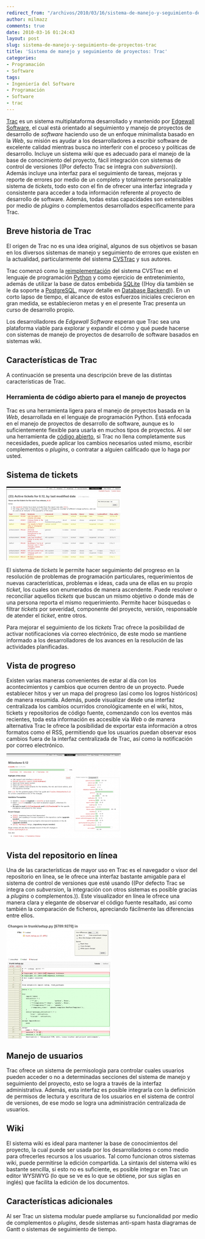 ```yaml
---
redirect_from: "/archivos/2010/03/16/sistema-de-manejo-y-seguimiento-de-proyectos-trac/"
author: milmazz
comments: true
date: 2010-03-16 01:24:43
layout: post
slug: sistema-de-manejo-y-seguimiento-de-proyectos-trac
title: 'Sistema de manejo y seguimiento de proyectos: Trac'
categories:
- Programación
- Software
tags:
- Ingeniería del Software
- Programación
- Software
- trac
---
```


[Trac](http://trac.edgewall.org) es un sistema multiplataforma desarrollado y mantenido por [Edgewall Software](http://edgewall.org), el cual está orientado al seguimiento y manejo de proyectos de desarrollo de _software_ haciendo uso de un enfoque minimalista basado en la _Web_, su misión es ayudar a los desarrolladores a escribir software de excelente calidad mientras busca no interferir con el proceso y políticas de desarrollo. Incluye un sistema _wiki_ que es adecuado para el manejo de la base de conocimiento del proyecto, fácil integración con sistemas de control de versiones ((Por defecto Trac se integra con _subversion_)). Además incluye una interfaz para el seguimiento de tareas, mejoras y reporte de errores por medio de un completo y totalmente personalizable sistema de _tickets_, todo esto con el fin de ofrecer una interfaz integrada y consistente para acceder a toda información referente al proyecto de desarrollo de software. Además, todas estas capacidades son extensibles por medio de _plugins_ o complementos desarrollados específicamente para Trac.

## Breve historia de Trac

El origen de Trac no es una idea original, algunos de sus objetivos se basan en los diversos sistemas de manejo y seguimiento de errores que existen en la actualidad, particularmente del sistema [CVSTrac](http://cvstrac.org/) y sus autores.

Trac comenzó como la [reimplementación](http://trac.edgewall.org/wiki/TracHistory) del sistema CVSTrac en el lenguaje de programación [Python](http://www.python.org) y como ejercicio de entretenimiento, además de utilizar la base de datos embebida [SQLite](http://www.sqlite.org) ((Hoy día también se le da soporte a [PostgreSQL](http://www.postgresql.org), mayor detalle en [Database Backend](http://trac.edgewall.org/wiki/DatabaseBackend))). En un corto lapso de tiempo, el alcance de estos esfuerzos iniciales crecieron en gran medida, se establecieron metas y en el presente Trac presenta un curso de desarrollo propio.

Los desarrolladores de _Edgewall Software_ esperan que Trac sea una plataforma viable para explorar y expandir el cómo y qué puede hacerse con sistemas de manejo de proyectos de desarrollo de software basados en sistemas wiki.

## Características de Trac

A continuación se presenta una descripción breve de las distintas características de Trac.

### Herramienta de código abierto para el manejo de proyectos

Trac es una herramienta ligera para el manejo de proyectos basada en la _Web_, desarrollada en el lenguaje de programación Python. Está enfocada en el manejo de proyectos de desarrollo de software, aunque es lo suficientemente flexible para usarla en muchos tipos de proyectos. Al ser una herramienta de [código abierto](http://trac.edgewall.org/wiki/TracLicense), si Trac no llena completamente sus necesidades, puede aplicar los cambios necesarios usted mismo, escribir complementos o _plugins_, o contratar a alguien calificado que lo haga por usted.

## Sistema de tickets


![Tickets activos para el hito 0.12 de Trac, ordenados por última fecha de modificación](/images/2010-03-16-sistema-de-manejo-y-seguimiento-de-proyectos-trac/tickets-300x193.png)

El sistema de _tickets_ le permite hacer seguimiento del progreso en la resolución de problemas de programación particulares, requerimientos de nuevas características, problemas e ideas, cada una de ellas en su propio _ticket_, los cuales son enumerados de manera ascendente. Puede resolver o reconciliar aquellos _tickets_ que buscan un mismo objetivo o donde más de una persona reporta el mismo requerimiento. Permite hacer búsquedas o filtrar _tickets_ por severidad, componente del proyecto, versión, responsable de atender el _ticket_, entre otros.

Para mejorar el seguimiento de los _tickets_ Trac ofrece la posibilidad de activar notificaciones vía correo electrónico, de este modo se mantiene informado a los desarrolladores de los avances en la resolución de las actividades planificadas.

## Vista de progreso

Existen varias maneras convenientes de estar al día con los acontecimientos y cambios que ocurren dentro de un proyecto. Puede establecer hitos y ver un mapa del progreso (así como los logros históricos) de manera resumida. Además, puede visualizar desde una interfaz centralizada los cambios ocurridos cronológicamente en el wiki, hitos, tickets y repositorios de código fuente, comenzando con los eventos más recientes, toda esta información es accesible vía _Web_ o de manera alternativa Trac le ofrece la posibilidad de exportar esta información a otros formatos como el RSS, permitiendo que los usuarios puedan observar esos cambios fuera de la interfaz centralizada de Trac, así como la notificación por correo electrónico.

![vista de progreso del proyecto](/images/2010-03-16-sistema-de-manejo-y-seguimiento-de-proyectos-trac/milestone-300x221.png "Vista del avance del proyecto para un hito particular")

## Vista del repositorio en línea

Una de las características de mayor uso en Trac es el navegador o visor del repositorio en línea, se le ofrece una interfaz bastante amigable para el sistema de control de versiones que esté usando ((Por defecto Trac se integra con _subversion_, la integración con otros sistemas es posible gracias a _plugins_ o complementos.)). Este visualizador en línea le ofrece una manera clara y elegante de observar el código fuente resaltado, así como también la comparación de ficheros, apreciando fácilmente las diferencias entre ellos.

![Visor de código fuente en Trac](/images/2010-03-16-sistema-de-manejo-y-seguimiento-de-proyectos-trac/code-275x300.png "Cambios entre revisiones en trunk/setup.py")

## Manejo de usuarios

Trac ofrece un sistema de permisología para controlar cuales usuarios pueden acceder o no a determinadas secciones del sistema de manejo y seguimiento del proyecto, esto se logra a través de la interfaz administrativa. Además, esta interfaz es posible integrarla con la definición de permisos de lectura y escritura de los usuarios en el sistema de control de versiones, de ese modo se logra una
administración centralizada de usuarios.

## Wiki

El sistema wiki es ideal para mantener la base de conocimientos del proyecto, la cual puede ser usada por los desarrolladores o como medio para ofrecerles recursos a los usuarios. Tal como funcionan otros sistemas wiki, puede permitirse la edición compartida. La sintaxis del sistema wiki es bastante sencilla, si esto no es suficiente, es posible integrar en Trac un editor WYSIWYG (lo que se ve es lo que se obtiene, por sus siglas en inglés) que facilita la edición de los documentos.

## Características adicionales

Al ser Trac un sistema modular puede ampliarse su funcionalidad por medio de complementos o _plugins_, desde sistemas anti-spam hasta diagramas de Gantt o sistemas de seguimiento de tiempo.
